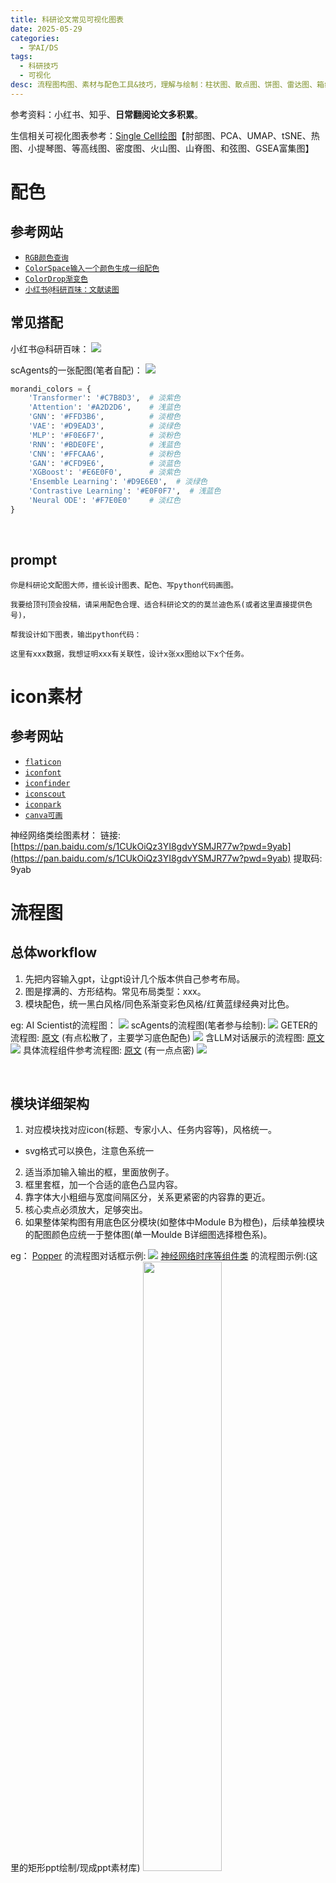 ```yaml
---
title: 科研论文常见可视化图表
date: 2025-05-29
categories:
  - 学AI/DS
tags:
  - 科研技巧
  - 可视化
desc: 流程图构图、素材与配色工具&技巧，理解与绘制：柱状图、散点图、饼图、雷达图、箱线图、ROC曲线、桑基图、网络图
---
```


参考资料：小红书、知乎、**日常翻阅论文多积累**。


生信相关可视化图表参考：[Single Cell绘图](../SingleCell绘图)【肘部图、PCA、UMAP、tSNE、热图、小提琴图、等高线图、密度图、火山图、山脊图、和弦图、GSEA富集图】

# 配色

## 参考网站

- <a href="https://tools.jb51.net/static/colorpicker/">`RGB颜色查询`</a>
- <a href="https://mycolor.space/?hex=%23845EC2&sub=1">`ColorSpace输入一个颜色生成一组配色`</a>
- <a href="https://colordrop.io/">`ColorDrop渐变色`</a>
- <a href="https://www.xiaohongshu.com/collection/item/660fe3b1b900000000000001?xhsshare=WeixinSession&appuid=64f6cb2500000000060318b6&apptime=1748513951&share_id=d3d42bf052cb43f19480095d758a934c&share_channel=wechat">`小红书@科研百味：文献读图`</a>

## 常见搭配

小红书@科研百味：
<img src="https://raw.githubusercontent.com/YukinoshitaSherry/qycf_picbed/main/img/eaf1d2c08c72ceacb9d693b76272b7e.jpg">

scAgents的一张配图(笔者自配)：
<img src="https://raw.githubusercontent.com/YukinoshitaSherry/qycf_picbed/main/img/bb8c2491f70f517716ff06d47dec28f.png">

```python
morandi_colors = {
    'Transformer': '#C7B8D3',  # 淡紫色
    'Attention': '#A2D2D6',    # 浅蓝色
    'GNN': '#FFD3B6',          # 淡橙色
    'VAE': '#D9EAD3',          # 淡绿色
    'MLP': '#F0E6F7',          # 淡粉色
    'RNN': '#BDE0FE',          # 浅蓝色
    'CNN': '#FFCAA6',          # 淡粉色
    'GAN': '#CFD9E6',          # 淡蓝色
    'XGBoost': '#E6E0F0',      # 淡紫色
    'Ensemble Learning': '#D9E6E0',  # 淡绿色
    'Contrastive Learning': '#E0F0F7',  # 浅蓝色
    'Neural ODE': '#F7E0E0'    # 淡红色
}
```
<br>

## prompt

```text
你是科研论文配图大师，擅长设计图表、配色、写python代码画图。

我要给顶刊顶会投稿，请采用配色合理、适合科研论文的的莫兰迪色系(或者这里直接提供色号)，

帮我设计如下图表，输出python代码：

这里有xxx数据，我想证明xxx有关联性，设计x张xx图给以下x个任务。
```

# icon素材

## 参考网站

- <a href="https://www.flaticon.com/">`flaticon`</a>
- <a href="https://www.iconfont.cn/">`iconfont`</a>
- <a href="https://www.iconfinder.com/">`iconfinder`</a>
- <a href="https://iconscout.com/">`iconscout`</a>
- <a href="https://iconpark.oceanengine.com/home">`iconpark`</a>
- <a href="https://www.canva.cn/">`canva可画`</a>

神经网络类绘图素材：
链接:  [https://pan.baidu.com/s/1CUkOiQz3YI8gdvYSMJR77w?pwd=9yab](https://pan.baidu.com/s/1CUkOiQz3YI8gdvYSMJR77w?pwd=9yab) 提取码: 9yab
<br>


# 流程图

## 总体workflow

1. 先把内容输入gpt，让gpt设计几个版本供自己参考布局。
2. 图是撑满的、方形结构。常见布局类型：xxx。
3. 模块配色，统一黑白风格/同色系渐变彩色风格/红黄蓝绿经典对比色。

eg:
AI Scientist的流程图：
<img src="https://raw.githubusercontent.com/YukinoshitaSherry/qycf_picbed/main/img/0773115d45261e1386f84f1d1264a1d.jpg">
scAgents的流程图(笔者参与绘制):
<img src="https://raw.githubusercontent.com/YukinoshitaSherry/qycf_picbed/main/img/20250601150818738.png">
GETER的流程图: <a href="https://arxiv.org/pdf/2505.15245">原文</a> (有点松散了，主要学习底色配色)
<img src="https://raw.githubusercontent.com/YukinoshitaSherry/qycf_picbed/main/img/d17b3b66d3a9181bbab656d6f6ec520.jpg">
含LLM对话展示的流程图: <a href="https://arxiv.org/pdf/2505.19122">原文</a>
<img src="https://raw.githubusercontent.com/YukinoshitaSherry/qycf_picbed/main/img/04f21a33936d4cbc5ed88ce938412bd.jpg">
具体流程组件参考流程图: <a href="https://arxiv.org/pdf/2211.14633">原文</a> (有一点点密)
<img src="https://raw.githubusercontent.com/YukinoshitaSherry/qycf_picbed/main/img/3dd9b30c21ace7cce78601fc769f7fb.jpg">

<br>


## 模块详细架构

1. 对应模块找对应icon(标题、专家小人、任务内容等)，风格统一。
  - svg格式可以换色，注意色系统一
2. 适当添加输入输出的框，里面放例子。
3. 框里套框，加一个合适的底色凸显内容。
4. 靠字体大小粗细与宽度间隔区分，关系更紧密的内容靠的更近。
5. 核心卖点必须放大，足够突出。
6. 如果整体架构图有用底色区分模块(如整体中Module B为橙色)，后续单独模块的配图颜色应统一于整体图(单一Moulde B详细图选择橙色系)。

eg：
<a href="https://arxiv.org/pdf/2502.09858">Popper</a> 的流程图对话框示例:
<img src="https://raw.githubusercontent.com/YukinoshitaSherry/qycf_picbed/main/img/20250601152033554.png">
<a href="https://arxiv.org/pdf/2505.03484">神经网络时序等组件类</a> 的流程图示例:(这里的矩形ppt绘制/现成ppt素材库)
<img src="https://raw.githubusercontent.com/YukinoshitaSherry/qycf_picbed/main/img/c7d79c1838f60ab3a9535ffc48bdb93.jpg" style="width:50%">
<br>

## ppt绘制技巧

1. 善用组合键与取消组合。
2. 善用置于顶层、置于底层，尤其是调整文本框背景色的时候。
3. 一些图形可以利用基础图形图标组合/遮挡创造出来。

<br>



# 结果可视化图表



## 柱状图
**Bar Chart**

### 作用
柱状图用于比较不同类别或组之间的数值大小，能够直观地展示数据的分布和对比关系。

### 参数
- `x`：指定 x 轴的类别或组别，通常是离散的文本标签或分类变量。
- `height`：指定每个柱子的高度，表示对应的数值大小。
- `width`：指定柱子的宽度，默认值通常为 0.8，可通过调整该值改变柱子之间的间距和整体布局。
- `bottom`：指定柱子的起始位置，默认为 0，可用于堆叠柱状图等场景。
- `align`：指定柱子的对齐方式，默认为`'center'`，也可选择`'edge'`。
- `color`：指定柱子的颜色，可以是单一颜色或颜色列表，用于区分不同的类别或组。


### 示例代码
```python
import matplotlib.pyplot as plt
import numpy as np
# 示例数据

tasks = ['drug', 'gene', 'cytokines']
metrics = ['Hal↑', 'Rel↓', 'Utl↓']
original_data = {
    'drug': [0.70, 0.25, 0.29],
    'gene': [0.72, 0.26, 0.29],
    'cytokines': [0.64, 0.30, 0.33],
}

new_data = {
    'drug': [0.75, 0.22, 0.28],
    'gene': [0.74, 0.23, 0.2655],
    'cytokines': [0.67, 0.26, 0.31],
}


# 莫兰迪色系（蓝色和绿色）
colors_blue = {
    'drug': '#5d7a94',
    'gene': '#7fb9d9',
    'cytokines': '#a5c5e0'
}

colors_green = {
    'drug': '#5e8b7e',
    'gene': '#8fb9a8',
    'cytokines': '#c4e0d4'
}

# 创建图表
fig, ax = plt.subplots(figsize=(12, 7))

# 设置柱子宽度和位置
bar_width = 0.25  # 增加柱子宽度
small_gap = 0.05  # 小组内的间隔
large_gap = 0.3   # 大组间的间隔

# 计算每种指标的起始位置
hal_start = 0
rel_start = hal_start + 3 * (2 * bar_width + small_gap) + large_gap
utl_start = rel_start + 3 * (2 * bar_width + small_gap) + large_gap

# 绘制柱状图
for i, task in enumerate(tasks):
    # Hal↑指标
    # 原始RAG系统（绿色）
    pos_hal_original = hal_start + i * (2 * bar_width + small_gap)
    bar_hal_original = ax.bar(pos_hal_original, original_data[task][0], bar_width, color=colors_green[task])
    ax.bar_label(bar_hal_original, padding=3, fmt='%.2f', fontweight='bold')

    # 新方法（蓝色）
    pos_hal_new = pos_hal_original + bar_width
    bar_hal_new = ax.bar(pos_hal_new, new_data[task][0], bar_width, color=colors_blue[task])
    ax.bar_label(bar_hal_new, padding=3, fmt='%.2f', fontweight='bold')

    # Rel↓指标
    # 原始RAG系统（绿色）
    pos_rel_original = rel_start + i * (2 * bar_width + small_gap)
    bar_rel_original = ax.bar(pos_rel_original, original_data[task][1], bar_width, color=colors_green[task])
    ax.bar_label(bar_rel_original, padding=3, fmt='%.2f', fontweight='bold')

    # 新方法（蓝色）
    pos_rel_new = pos_rel_original + bar_width
    bar_rel_new = ax.bar(pos_rel_new, new_data[task][1], bar_width, color=colors_blue[task])
    ax.bar_label(bar_rel_new, padding=3, fmt='%.2f', fontweight='bold')

    # Utl↓指标
    # 原始RAG系统（绿色）
    pos_utl_original = utl_start + i * (2 * bar_width + small_gap)
    bar_utl_original = ax.bar(pos_utl_original, original_data[task][2], bar_width, color=colors_green[task])
    ax.bar_label(bar_utl_original, padding=3, fmt='%.2f', fontweight='bold')

    # 新方法（蓝色）
    pos_utl_new = pos_utl_original + bar_width
    bar_utl_new = ax.bar(pos_utl_new, new_data[task][2], bar_width, color=colors_blue[task])
    ax.bar_label(bar_utl_new, padding=3, fmt='%.2f', fontweight='bold')

# 设置 X 轴刻度和标签
ax.set_xticks([hal_start + 3 * (bar_width + small_gap/2),
               rel_start + 3 * (bar_width + small_gap/2),
               utl_start + 3 * (bar_width + small_gap/2)])
ax.set_xticklabels(metrics, fontweight='bold')

# 设置 Y 轴标签
ax.set_ylabel('Score', fontweight='bold')

# 添加标题
ax.set_title('RAG System Evaluation Comparison', fontweight='bold')

# 添加图例
ax.legend(['Normal RAG-drug', 'Agentic RAG-drug', 'Normal RAG-gene', 'Agentic RAG-gene', 'Normal RAG-cytokines', 'Agentic RAG-cytokines',
           ],
          loc='upper right')

# 添加底部和左侧的数轴线
ax.spines['top'].set_visible(False)
ax.spines['right'].set_visible(False)
ax.spines['left'].set_visible(True)
ax.spines['bottom'].set_visible(True)

# 去掉误差线和网格线
ax.grid(False)

# 调整 Y 轴范围以确保数值标注完全显示
ax.set_ylim(0, 0.8)

# 显示图表
plt.tight_layout()
plt.show()
```
<img src="https://raw.githubusercontent.com/YukinoshitaSherry/qycf_picbed/main/img/20250601175616830.png" style="width:75%">
<br>


## 散点图
**Scatter Plot**

#### 作用
散点图用于展示两个变量之间的关系，可以揭示数据的分布模式、相关性以及异常值等。

#### 参数
- `x`：指定 x 轴的数值变量。
- `y`：指定 y 轴的数值变量。
- `s`：指定点的大小，默认值通常为 20，可以是单一数值或数组，用于表示第三个变量的大小。
- `c`：指定点的颜色，默认为`'blue'`，可以是单一颜色、颜色列表或数值数组（用于颜色映射）。
- `marker`：指定点的形状，默认为`'o'`，可选择如`','`、`'.'`、`'s'`、`'P'`等。
- `alpha`：指定点的透明度，默认为 1，可用于处理重叠点的可视化问题。

#### 示例代码
```python
import seaborn as sns
import matplotlib.pyplot as plt
import pandas as pd
import numpy as np

# 设置中文字体
plt.rcParams['font.sans-serif'] = ['SimHei']  # 用来正常显示中文标签
plt.rcParams['axes.unicode_minus'] = False  # 用来正常显示负号

# 创建示例数据
np.random.seed(42)
n_samples = 100
data = pd.DataFrame({
    '特征1': np.random.normal(0, 1, n_samples),
    '特征2': np.random.normal(0, 1, n_samples),
    '类别': np.random.choice(['A', 'B', 'C'], n_samples),
    '大小': np.random.uniform(10, 200, n_samples)
})

# 创建图形
plt.figure(figsize=(10, 8))

# 使用 seaborn 绘制散点图
scatter = sns.scatterplot(
    data=data,
    x='特征1',
    y='特征2',
    hue='类别',  # 根据类别设置不同颜色
    size='大小',  # 根据大小设置不同点的大小
    sizes=(20, 200),  # 设置点的大小范围
    alpha=0.6,  # 设置透明度
    palette='Set2'  # 设置颜色主题
)

# 添加标题和标签
plt.title('散点图示例', fontsize=15, pad=15)
plt.xlabel('特征1', fontsize=12)
plt.ylabel('特征2', fontsize=12)

# 添加网格线
plt.grid(True, linestyle='--', alpha=0.7)

# 调整图例
plt.legend(title='类别', bbox_to_anchor=(1.05, 1), loc='upper left')

# 添加相关系数
correlation = data['特征1'].corr(data['特征2'])
plt.text(0.05, 0.95, f'相关系数: {correlation:.2f}', 
         transform=plt.gca().transAxes, 
         bbox=dict(facecolor='white', alpha=0.8))

# 调整布局
plt.tight_layout()

# 显示图形
plt.show()
```

##### 高级用法

1. **添加回归线**：
```python
# 在散点图上添加回归线
sns.regplot(data=data, x='特征1', y='特征2', scatter=False, color='red')
```

2. **添加置信区间**：
```python
# 添加置信区间
sns.regplot(data=data, x='特征1', y='特征2', scatter=False, 
            ci=95,  # 95%置信区间
            color='red')
```

3. **多子图展示**：
```python
# 创建多个子图
fig, axes = plt.subplots(2, 2, figsize=(12, 10))
sns.scatterplot(data=data, x='特征1', y='特征2', ax=axes[0,0])
sns.scatterplot(data=data, x='特征1', y='特征2', hue='类别', ax=axes[0,1])
sns.scatterplot(data=data, x='特征1', y='特征2', size='大小', ax=axes[1,0])
sns.scatterplot(data=data, x='特征1', y='特征2', hue='类别', size='大小', ax=axes[1,1])
```

4. **添加核密度估计**：
```python
# 添加核密度估计
sns.jointplot(data=data, x='特征1', y='特征2', kind='scatter')
```

5. **自定义样式**：
```python
# 设置 seaborn 样式
sns.set_style("whitegrid")
sns.set_context("paper", font_scale=1.2)
sns.set_palette("husl")  # 设置颜色主题
```
<img src="https://raw.githubusercontent.com/YukinoshitaSherry/qycf_picbed/main/img/20250601194844140.png" style="width:75%">
<br>



## 饼图
**Pie Chart**

### 作用
饼图用于展示各部分占整体的比例关系，强调各分类在总量中的占比情况。

### 参数
- `x`：指定各部分的数值大小，决定了饼图中各扇形的面积占比。
- `labels`：指定各部分的标签，用于标识每个扇形代表的分类。
- `explode`：指定各扇形的偏移距离，默认为`None`，可用于突出显示某个部分。
- `colors`：指定各扇形的颜色，默认为 Matplotlib 的默认颜色循环，可以是颜色列表。
- `autopct`：指定在扇形内部显示的文本格式，如`'%1.1f%%'`用于显示百分比。
- `startangle`：指定饼图的起始角度，默认为 0，用于调整饼图的起始方向。


### 示例代码
```python
import matplotlib.pyplot as plt
# 绘制每个数据集的饼图
for i, (dataset_name, components) in enumerate(datasets.items()):
    ax = axs[i // 3, i % 3]
    
    # 提取组件名称和数值
    labels = list(components.keys())
    sizes = list(components.values())
    
    # 绘制饼图
    wedges, texts, autotexts = ax.pie(
        sizes, 
        labels=labels, 
        autopct='%1.1f%%', #显示数据的小数点位数
        startangle=90,
        colors=[morandi_colors[label] for label in labels],
        wedgeprops=dict(width=0.75, edgecolor='w') #中空
    )
    
    # 设置标题和样式
    ax.set_title(dataset_name, fontsize=18, fontweight='bold', color='#1A3A5F')  # 设置标题颜色为深蓝色
    ax.grid(True, linestyle='-', linewidth=0.5)
    
    # 设置文本样式
    plt.setp(texts, size=13, fontweight='bold')
    plt.setp(autotexts, size=11.2, fontweight='bold')
```
eg：
<img src="https://raw.githubusercontent.com/YukinoshitaSherry/qycf_picbed/main/img/bb8c2491f70f517716ff06d47dec28f.png"><br>
<br>

## 雷达图
**Radar Chart**

### 作用
雷达图用于展示多维数据的各个特征值，能够直观地比较不同样本在多个变量上的表现，常用于性能评估、特征分析等场景。

### 参数
- `data`：指定每个样本在各个特征上的数值。
- `labels`：指定各个特征的标签，用于标注雷达图的轴。
- `radar_range`：指定每个特征的数值范围，默认通常为`[0, 100]`，可根据实际数据调整，以确保数据在合理范围内展示。
- `color`：指定雷达图填充的颜色，默认为`'blue'`，通过透明度和渐变效果展示不同样本的覆盖范围。
- `fill`：指定是否填充雷达图的区域，默认为`True`，用于突出样本的综合表现区域。
- `alpha`：指定填充区域的透明度，默认为 0.25，方便多个雷达图叠加时观察重叠区域。

### 示例代码
```python
import numpy as np
import matplotlib.pyplot as plt

# 数据
labels = np.array(['Feature 1', 'Feature 2', 'Feature 3', 'Feature 4', 'Feature 5'])
data1 = np.array([80, 90, 70, 85, 75])
data2 = np.array([70, 85, 90, 65, 80])

# 计算雷达图的角度
angles = np.linspace(0, 2 * np.pi, len(labels), endpoint=False).tolist()

# 闭合数据
data1 = np.concatenate((data1, [data1[0]]))
data2 = np.concatenate((data2, [data2[0]]))
angles += angles[:1]

# 创建雷达图
fig, ax = plt.subplots(figsize=(6, 6), subplot_kw=dict(polar=True))
ax.fill(angles, data1, color='red', alpha=0.25)
ax.fill(angles, data2, color='blue', alpha=0.25)
ax.plot(angles, data1, color='red', linewidth=2, label='Sample 1')
ax.plot(angles, data2, color='blue', linewidth=2, label='Sample 2')
ax.set_yticklabels([])
ax.set_xticks(angles[:-1])
ax.set_xticklabels(labels)

# 添加标题
plt.title('Radar Chart Example')

# 添加图例
plt.legend(loc='upper right', bbox_to_anchor=(0.1, 0.1))

# 显示图表
plt.show()
```
<img src="https://raw.githubusercontent.com/YukinoshitaSherry/qycf_picbed/main/img/fe03bda7bc7d062806cb76b053cd82a.png">
<br>


## 箱线图
**Boxplot**

### 作用
箱线图用于展示数据的分布特征，包括中位数、四分位数、异常值等，能够快速识别数据的中心位置、离散程度以及异常值情况。

### 参数
- `data`：指定输入数据，可以是数组或数组列表，用于绘制一个或多个箱线图。
- `vert`：指定箱线图的方向，默认为`True`（垂直），设置为`False`时为水平方向。
- `widths`：指定箱体的宽度，默认为 0.5，对于水平箱线图则是箱体的高度。
- `patch_artist`：指定是否使用`PatchArtist`绘制箱体，默认为`False`，设置为`True`时可以自定义箱体的颜色和样式。
- `sym`：指定异常值的标记样式，默认为`'b+'`，可指定颜色和标记形状。
- `whis`：指定须的长度，默认为 1.5，表示须的范围是四分位距的 1.5 倍，超出此范围的值被视为异常值。

### 示例代码
```python
import matplotlib.pyplot as plt

# 数据
data = [[1, 2, 3, 4, 5], [2, 3, 4, 5, 6], [3, 4, 5, 6, 7]]

# 创建箱线图
plt.boxplot(data, vert=True, patch_artist=True, widths=0.5, sym='r+', whis=1.5)

# 添加标题和标签
plt.title('Boxplot Example')
plt.xlabel('Groups')
plt.ylabel('Values')

# 显示图表
plt.show()
```

<div style="display: flex; justify-content: space-between;">
    <img src="https://raw.githubusercontent.com/YukinoshitaSherry/qycf_picbed/main/img/20250530041214654.png" style="width:46%">
    <img src="https://raw.githubusercontent.com/YukinoshitaSherry/qycf_picbed/main/img/20250529051220091.png" style="width:46%">
</div>


<br>

## ROC 曲线
**ROC Curve**

### 作用
ROC 曲线用于评估二分类模型的性能，通过绘制真正例率与假正例率之间的关系，能够直观地展示模型在不同阈值下的分类能力，帮助选择最优的分类阈值。

### 参数
- `fpr`：假正例率数组，表示在不同阈值下模型将负类错误分类为正类的比例。
- `tpr`：真正例率数组，表示在不同阈值下模型正确识别正类的比例。
- `roc_auc`：ROC 曲线下的面积（AUC），用于量化模型的整体性能，值越大表示模型性能越好。
- `label`：图例标签，默认为`None`，用于标识不同模型或条件下的 ROC 曲线。
- `color`：曲线的颜色，默认为`'blue'`，可通过指定颜色参数区分多条曲线。
- `lw`：线宽，默认为 2，可根据需要调整曲线的粗细以增强可视化效果。

### 示例代码
```python
import numpy as np
import matplotlib.pyplot as plt
from sklearn.metrics import roc_curve, auc

# 数据
y_true = np.array([0, 0, 1, 1])
y_scores = np.array([0.1, 0.4, 0.35, 0.8])

# 计算 ROC 曲线和 AUC
fpr, tpr, thresholds = roc_curve(y_true, y_scores)
roc_auc = auc(fpr, tpr)

# 创建 ROC 曲线图
plt.plot(fpr, tpr, color='blue', lw=2, label=f'ROC curve (AUC = {roc_auc:.2f})')
plt.plot([0, 1], [0, 1], color='gray', lw=1, linestyle='--')
plt.xlim([0.0, 1.0])
plt.ylim([0.0, 1.05])
plt.xlabel('False Positive Rate')
plt.ylabel('True Positive Rate')
plt.title('ROC Curve Example')
plt.legend(loc='lower right')

# 显示图表
plt.show()
```
<div style="display: flex; justify-content: space-between;">
    <img src="https://raw.githubusercontent.com/YukinoshitaSherry/qycf_picbed/main/img/20250530041307804.png" style="width:46%">
    <img src="https://raw.githubusercontent.com/YukinoshitaSherry/qycf_picbed/main/img/20250529051347095.png" style="width:46%">
</div>
<br>

## 桑基图
**Sankey Diagram**

### 作用
桑基图用于展示数据的流向和转换关系，能够直观地呈现不同节点之间的流量或转移情况，常用于能源流向、资金流动、用户转化等场景。

### 参数
- `data`：指定节点之间的流量数据，通常为包含源节点、目标节点和流量的列表或 DataFrame。
- `nodeWidth`：指定节点的宽度，默认通常为 20，可根据需要调整节点的大小以适应不同数据规模和布局。
- `nodePadding`：指定节点之间的间距，默认通常为 10，用于避免节点重叠，确保图表的可读性。
- `splinePadding`：指定流向曲线与节点之间的距离，默认通常为 8，用于调整曲线的形状和布局。
- `colors`：指定节点的颜色，默认为`'d3.schemeCategory10'`，可通过颜色映射或自定义颜色列表区分不同节点类别。
- `marginTop`、`marginRight`、`marginBottom`、`marginLeft`：指定图表的上、右、下、左外边距，默认通常为 0，可根据需要调整图表在容器中的位置和布局。

### 示例代码
```python
from bokeh.plotting import figure, show, output_file
from bokeh.models import ColumnDataSource, LabelSet
from bokeh.palettes import Category10

# 数据
nodes = ['A', 'B', 'C', 'D', 'E', 'F']
links = [
    {'source': 'A', 'target': 'B', 'value': 5},
    {'source': 'A', 'target': 'C', 'value': 3},
    {'source': 'B', 'target': 'D', 'value': 4},
    {'source': 'B', 'target': 'E', 'value': 2},
    {'source': 'C', 'target': 'E', 'value': 1},
    {'source': 'C', 'target': 'F', 'value': 2},
    {'source': 'D', 'target': 'F', 'value': 3},
    {'source': 'E', 'target': 'F', 'value': 2}
]

# 创建桑基图
output_file('sankey_example.html')
p = figure(title='Sankey Diagram Example', x_range=nodes, y_range=nodes, plot_width=800, plot_height=600)
p.xgrid.grid_line_color = None
p.ygrid.grid_line_color = None

# 绘制节点
node_coords = [(i, 0) for i in range(len(nodes))]
node_source = ColumnDataSource({'x': [x for x, y in node_coords], 'y': [y for x, y in node_coords], 'names': nodes})
p.circle(x='x', y='y', size=20, source=node_source, color=Category10[10][:len(nodes)], legend_field='names')

# 绘制连接线
for link in links:
    source_idx = nodes.index(link['source'])
    target_idx = nodes.index(link['target'])
    p.quadratic_curve(x0=source_idx, y0=0, x1=target_idx, y1=0, x2=(source_idx + target_idx) / 2, y2=0.5, line_width=link['value'], color='gray')

# 添加标签
labels = LabelSet(x='x', y='y', text='names', level='glyph', source=node_source, text_align='center', text_baseline='middle')
p.add_layout(labels)

# 显示图表
show(p)
```
<img src="https://raw.githubusercontent.com/YukinoshitaSherry/qycf_picbed/main/img/20250601195652041.png" >


<br>

## 网络图
**Network Graph**

### 作用
网络图用于展示实体之间的关系和连接结构，能够直观地呈现复杂系统中的交互关系，如社交网络、分子相互作用网络等。

### 参数
- `nodes`：指定网络中的节点，可以是节点的列表或包含节点属性的列表。
- `edges`：指定节点之间的连接关系，通常为包含源节点和目标节点的列表或包含权重的列表。
- `node_size`：指定节点的大小，默认通常为 300，可根据节点的重要性和数据属性进行调整，如按度中心性大小设置节点尺寸，突出关键节点。
- `node_color`：指定节点的颜色，默认为`'skyblue'`，可以是单一颜色或颜色列表，用于区分不同类型的节点或根据节点属性映射颜色。
- `edge_color`：指定边的颜色，默认为`'black'`，可用于区分不同类型的关系或表示边的权重。
- `width`：指定边的宽度，默认为 1.0，可根据边的权重进行调整，反映关系的强弱。
- `edge_cmap`：指定边的颜色映射，默认为`None`，用于根据边的权重或其他属性进行颜色编码，增强关系的可视化效果。
- `style`：指定边的线条样式，默认为`'solid'`，可选择如`'dashed'`、`'dotted'`等，用于区分不同类型的边。

### 示例代码
```python
import networkx as nx
import matplotlib.pyplot as plt

# 创建网络图
G = nx.Graph()

# 添加节点
nodes = ['A', 'B', 'C', 'D', 'E']
G.add_nodes_from(nodes)

# 添加边
edges = [('A', 'B'), ('A', 'C'), ('B', 'C'), ('B', 'D'), ('C', 'D'), ('D', 'E')]
G.add_edges_from(edges)

# 绘制网络图
pos = nx.spring_layout(G)  # 使用 Fruchterman-Reingold 布局算法
nx.draw(G, pos, with_labels=True, node_size=500, node_color='skyblue', edge_color='black', linewidths=1, font_size=15)

# 添加标题
plt.title('Network Graph Example')

# 显示图表
plt.show()
```
<img src="https://raw.githubusercontent.com/YukinoshitaSherry/qycf_picbed/main/img/20250601195718322.png" style="width:55%">
